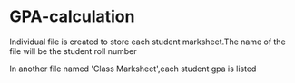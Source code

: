 # GPA-calculation
<p>Individual file is created to store each student marksheet.The name of the file will be the student roll number<p>
<p>In another file named 'Class Marksheet',each student gpa is listed <p>
